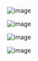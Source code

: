 ![image](https://user-images.githubusercontent.com/91962461/197322247-fb5a0f69-0082-4948-91d0-734925d386e8.png)

![image](https://user-images.githubusercontent.com/91962461/197322255-6b5e2432-3bc2-4e81-8d5a-46c0395d0bfb.png)

![image](https://user-images.githubusercontent.com/91962461/197322259-26d7c5d4-7bdf-484e-8f2f-31e01d63fdd3.png)

![image](https://user-images.githubusercontent.com/91962461/197322266-ae9901bd-cd0a-45a1-a869-eecc141b3d62.png)


